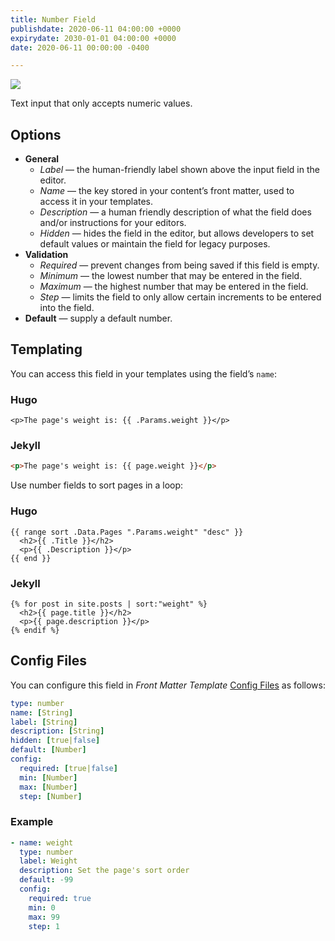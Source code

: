 ```yaml
---
title: Number Field
publishdate: 2020-06-11 04:00:00 +0000
expirydate: 2030-01-01 04:00:00 +0000
date: 2020-06-11 00:00:00 -0400

---
```


![](/uploads/2018/01/number-preview.png)

Text input that only accepts numeric values.

## Options

- **General**
  - _Label_ &mdash; the human-friendly label shown above the input field in the editor.
  - _Name_ &mdash; the key stored in your content’s front matter, used to access it in your templates.
  - _Description_ &mdash; a human friendly description of what the field does and/or instructions for your editors.
  - _Hidden_ &mdash; hides the field in the editor, but allows developers to set default values or maintain the field for legacy purposes.
- **Validation**
  - _Required_ &mdash; prevent changes from being saved if this field is empty.
  - _Minimum_ &mdash; the lowest number that may be entered in the field.
  - _Maximum_ &mdash; the highest number that may be entered in the field.
  - _Step_ &mdash; limits the field to only allow certain increments to be entered into the field.
- **Default** &mdash; supply a default number.

## Templating

You can access this field in your templates using the field’s `name`:

### Hugo

```go-html-template
<p>The page's weight is: {{ .Params.weight }}</p>
```

### Jekyll

```html
<p>The page's weight is: {{ page.weight }}</p>
```

Use number fields to sort pages in a loop:

### Hugo

```go-html-template
{{ range sort .Data.Pages ".Params.weight" "desc" }}
  <h2>{{ .Title }}</h2>
  <p>{{ .Description }}</p>
{{ end }}
```

### Jekyll

```twig
{% for post in site.posts | sort:"weight" %}
  <h2>{{ page.title }}</h2>
  <p>{{ page.description }}</p>
{% endif %}
```

## Config Files

You can configure this field in _Front Matter Template_ [Config Files](/docs/settings/config-files/) as follows:

```yaml
type: number
name: [String]
label: [String]
description: [String]
hidden: [true|false]
default: [Number]
config:
  required: [true|false]
  min: [Number]
  max: [Number]
  step: [Number]
```

### Example

```yaml
- name: weight
  type: number
  label: Weight
  description: Set the page's sort order
  default: -99
  config:
    required: true
    min: 0
    max: 99
    step: 1
```

